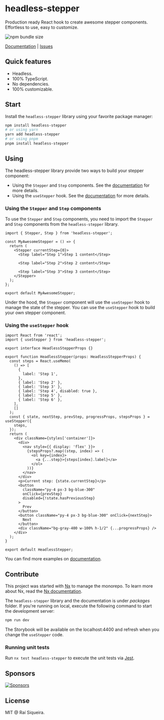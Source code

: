 # headless-stepper

Production ready React hook to create awesome stepper components. Effortless to use, easy to customize.

![npm bundle size](https://img.shields.io/bundlephobia/minzip/headless-stepper?style=flat-square)

[Documentation](https://headless-stepper.netlify.app/) | [Issues](https://github.com/raisiqueira/headless-stepper-monorepo/issues)

## Quick features

- Headless.
- 100% TypeScript.
- No dependencies.
- 100% customizable.

## Start

Install the `headless-stepper` library using your favorite package manager:

```bash
npm install headless-stepper
# or using yarn
yarn add headless-stepper
# or using pnpm
pnpm install headless-stepper
```

## Using

The headless-stepper library provide two ways to build your stepper component:

- Using the `Stepper` and `Step` components. See the [documentation](https://headless-stepper.netlify.app/getting-started/using-stepper) for more details.
- Using the `useStepper` hook. See the [documentation](https://headless-stepper.netlify.app/getting-started/using) for more details.

### Using the `Stepper` and `Step` components

To use the `Stepper` and `Step` components, you need to import the `Stepper` and `Step` components from the `headless-stepper` library.

```tsx
import { Stepper, Step } from 'headless-stepper';

const MyAwesomeStepper = () => {
  return (
    <Stepper currentStep={0}>
      <Step label="Step 1">Step 1 content</Step>

      <Step label="Step 2">Step 2 content</Step>

      <Step label="Step 3">Step 3 content</Step>
    </Stepper>
  );
};

export default MyAwesomeStepper;
```

Under the hood, the `Stepper` component will use the `useStepper` hook to manage the state of the stepper. You can use the `useStepper` hook to build your own stepper component.

### Using the `useStepper` hook

```tsx
import React from 'react';
import { useStepper } from 'headless-stepper';

export interface HeadlessStepperProps {}

export function HeadlessStepper(props: HeadlessStepperProps) {
  const steps = React.useMemo(
    () => [
      {
        label: 'Step 1',
      },
      { label: 'Step 2' },
      { label: 'Step 3' },
      { label: 'Step 4', disabled: true },
      { label: 'Step 5' },
      { label: 'Step 6' },
    ],
    []
  );
  const { state, nextStep, prevStep, progressProps, stepsProps } = useStepper({
    steps,
  });
  return (
    <div className={styles['container']}>
      <div>
        <nav style={{ display: 'flex' }}>
          {stepsProps?.map((step, index) => (
            <ol key={index}>
              <a {...step}>{steps[index].label}</a>
            </ol>
          ))}
        </nav>
      </div>
      <p>Current step: {state.currentStep}</p>
      <button
        className="py-4 px-3 bg-blue-300"
        onClick={prevStep}
        disabled={!state.hasPreviousStep}
      >
        Prev
      </button>
      <button className="py-4 px-3 bg-blue-300" onClick={nextStep}>
        Next
      </button>
      <div className="bg-gray-400 w-100% h-1/2" {...progressProps} />
    </div>
  );
}

export default HeadlessStepper;
```

You can find more examples on [documentation](https://headless-stepper.netlify.app/).

## Contribute

This project was started with [Nx](https://nx.dev) to manage the monorepo. To learn more about Nx, read the [Nx documentation](https://nx.dev/).

The `headless-stepper` library and the documentation is under _packages_ folder. If you're running on local, execute the following command to start the development server:

```bash
npm run dev
```

The Storybook will be available on the localhost:4400 and refresh when you change the `useStepper` code.

### Running unit tests

Run `nx test headless-stepper` to execute the unit tests via [Jest](https://jestjs.io).

## Sponsors

[![Sponsors](https://cdn.jsdelivr.net/gh/raisiqueira/static/sponsors.svg)](https://headless-stepper.netlify.app/sponsors)

## License

MIT @ Raí Siqueira.
